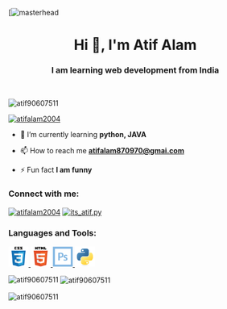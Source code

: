 [![masterhead](https://1.bp.blogspot.com/-7A4WynwLsMw/XbBpCXG8fHI/AAAAAAAAMt4/uOa1bpLskYgrwGbllhSu2SDj_Mig8SXJQCLcBGAsYHQ/s1600/2000_600px.gif)
<h1 align="center">Hi 👋, I'm Atif Alam</h1>
<h3 align="center">I am learning web development from India</h3>
<img align"right" alt"coding" width"400" src"https://cdn.dribbble.com/users/1162077/screenshots/3848914/programmer.gif">

<p align="left"> <img src="https://komarev.com/ghpvc/?username=atif90607511&label=Profile%20views&color=0e75b6&style=flat" alt="atif90607511" /> </p>

<p align="left"> <a href="https://twitter.com/atifalam2004" target="blank"><img src="https://img.shields.io/twitter/follow/atifala43692255?logo=twitter&style=for-the-badge" alt="atifalam2004" /></a> </p>

- 🌱 I’m currently learning **python, JAVA**

- 📫 How to reach me **atifalam870970@gmai.com**

- ⚡ Fun fact **I am funny**

<h3 align="left">Connect with me:</h3>
<p align="left">
<a href="https://twitter.com/atifalam2004" target="blank"><img align="center" src="https://raw.githubusercontent.com/rahuldkjain/github-profile-readme-generator/master/src/images/icons/Social/twitter.svg" alt="atifalam2004" height="30" width="40" /></a>
<a href="https://instagram.com/its_atif.py" target="blank"><img align="center" src="https://raw.githubusercontent.com/rahuldkjain/github-profile-readme-generator/master/src/images/icons/Social/instagram.svg" alt="its_atif.py" height="30" width="40" /></a>
</p>

<h3 align="left">Languages and Tools:</h3>
<p align="left"> <a href="https://www.w3schools.com/css/" target="_blank" rel="noreferrer"> <img src="https://raw.githubusercontent.com/devicons/devicon/master/icons/css3/css3-original-wordmark.svg" alt="css3" width="40" height="40"/> </a> <a href="https://www.w3.org/html/" target="_blank" rel="noreferrer"> <img src="https://raw.githubusercontent.com/devicons/devicon/master/icons/html5/html5-original-wordmark.svg" alt="html5" width="40" height="40"/> </a> <a href="https://www.photoshop.com/en" target="_blank" rel="noreferrer"> <img src="https://raw.githubusercontent.com/devicons/devicon/master/icons/photoshop/photoshop-line.svg" alt="photoshop" width="40" height="40"/> </a> <a href="https://www.python.org" target="_blank" rel="noreferrer"> <img src="https://raw.githubusercontent.com/devicons/devicon/master/icons/python/python-original.svg" alt="python" width="40" height="40"/> </a> </p>

<p><img align="left" src="https://github-readme-stats.vercel.app/api/top-langs?username=atif90607511&show_icons=true&locale=en&layout=compact" alt="atif90607511" /></p>

<p>&nbsp;<img align="center" src="https://github-readme-stats.vercel.app/api?username=atif90607511&show_icons=true&locale=en" alt="atif90607511" /></p>

<p><img align="center" src="https://github-readme-streak-stats.herokuapp.com/?user=atif90607511&" alt="atif90607511" /></p>

